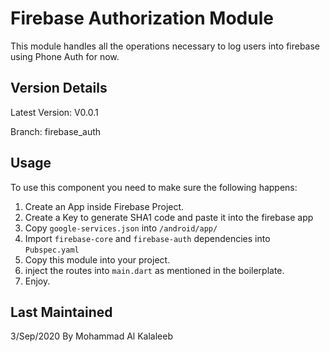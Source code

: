 # Firebase Authorization Module



This module handles all the operations necessary to log users into firebase using Phone Auth for now.



## Version Details

Latest Version: V0.0.1

Branch: firebase_auth

## Usage

To use this component you need to make sure the following happens:

1. Create an App inside Firebase Project.
2. Create a Key to generate SHA1 code and paste it into the firebase app
3. Copy `google-services.json` into `/android/app/`
4. Import `firebase-core` and `firebase-auth` dependencies into `Pubspec.yaml`
5. Copy this module into your project.
6. inject the routes into `main.dart` as mentioned in the boilerplate.
7. Enjoy.



## Last Maintained

3/Sep/2020 By Mohammad Al Kalaleeb